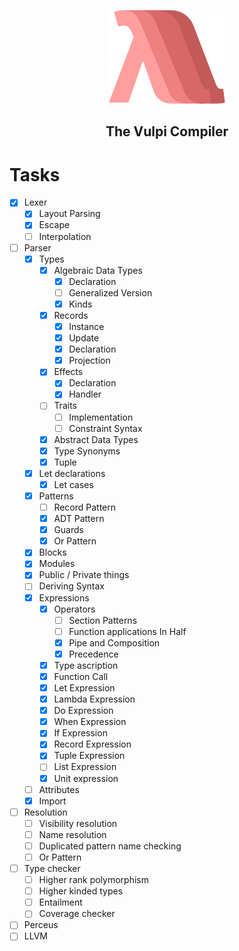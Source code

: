 <p align="center"><img alt="Vulpi Logo" height="150px" src="images/logo.png"></p>
<h2 align="center">The Vulpi Compiler</h2>

# Tasks

- [x] Lexer
    - [x] Layout Parsing
    - [x] Escape
    - [ ] Interpolation
- [ ] Parser
    - [x] Types
        - [x] Algebraic Data Types
            - [x] Declaration
            - [ ] Generalized Version
            - [X] Kinds
        - [x] Records
            - [x] Instance
            - [x] Update
            - [x] Declaration
            - [x] Projection
        - [x] Effects
            - [x] Declaration
            - [x] Handler
        - [ ] Traits
            - [ ] Implementation
            - [ ] Constraint Syntax
        - [x] Abstract Data Types
        - [x] Type Synonyms
        - [x] Tuple
    - [x] Let declarations
        - [x] Let cases
    - [x] Patterns
        - [ ] Record Pattern
        - [x] ADT Pattern
        - [x] Guards
        - [x] Or Pattern
    - [x] Blocks
    - [x] Modules
    - [x] Public / Private things
    - [ ] Deriving Syntax
    - [x] Expressions
        - [x] Operators
            - [ ] Section Patterns
            - [ ] Function applications In Half
            - [x] Pipe and Composition
            - [x] Precedence
        - [x] Type ascription
        - [x] Function Call
        - [x] Let Expression
        - [x] Lambda Expression
        - [x] Do Expression
        - [x] When Expression
        - [x] If Expression
        - [x] Record Expression
        - [x] Tuple Expression
        - [ ] List Expression
        - [x] Unit expression
    - [ ] Attributes
    - [x] Import
- [ ] Resolution
    - [ ] Visibility resolution
    - [ ] Name resolution
    - [ ] Duplicated pattern name checking
    - [ ] Or Pattern
- [ ] Type checker
    - [ ] Higher rank polymorphism
    - [ ] Higher kinded types
    - [ ] Entailment
    - [ ] Coverage checker
- [ ] Perceus
- [ ] LLVM